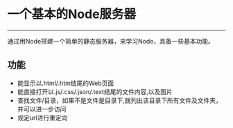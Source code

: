 # 一个基本的Node服务器

---

通过用Node搭建一个简单的静态服务器，来学习Node，具备一些基本功能。

## 功能

* 能显示以.html/.htm结尾的Web页面
* 能直接打开以.js/.css/.json/.text结尾的文件内容,以及图片
* 查找文件/目录，如果不是文件是目录下,就列出该目录下所有文件及文件夹，并可以进一步访问
* 规定url进行重定向
